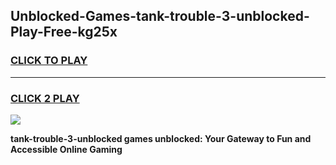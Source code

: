 
## Unblocked-Games-tank-trouble-3-unblocked-Play-Free-kg25x
<h3>
<a href="https://premium76.site?title=tank-trouble-3-unblocked&ref=18A1">CLICK TO PLAY</a></h3>
<hr>

<h3>
<a href="https://premium76.site?title=tank-trouble-3-unblocked&ref=18A1">CLICK 2 PLAY</a>
  
</h3>

<a href="https://premium76.site?title=tank-trouble-3-unblocked&ref=18A1"><img src="https://clearcache.store/games.png"></a>


**tank-trouble-3-unblocked games unblocked: Your Gateway to Fun and Accessible Online Gaming**
